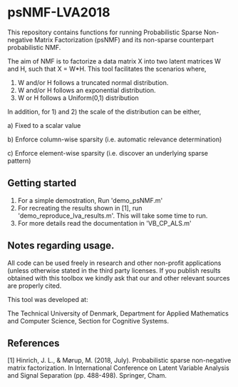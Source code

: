 # psNMF-LVA2018
This repository contains functions for running Probabilistic Sparse Non-negative Matrix Factorization (psNMF) and its non-sparse counterpart probabilistic NMF.

The aim of NMF is to factorize a data matrix X into two latent matrices W and H, such that X = W*H. This tool facilitates the scenarios where,

1) W and/or H follows a truncated normal distribution.
2) W and/or H follows an exponential distribution.
3) W or H follows a Uniform(0,1) distribution

In addition, for 1) and 2) the scale of the distribution can be either,

a) Fixed to a scalar value

b) Enforce column-wise sparsity (i.e. automatic relevance determination)

c) Enforce element-wise sparsity (i.e. discover an underlying sparse pattern)

## Getting started

1) For a simple demostration, Run 'demo_psNMF.m'
2) For recreating the results shown in [1], run 'demo_reproduce_lva_results.m'. This will take some time to run.
3) For more details read the documentation in 'VB_CP_ALS.m'


## Notes regarding usage.
All code can be used freely in research and other non-profit applications (unless otherwise stated in the third party licenses. If you publish results obtained with this toolbox we kindly ask that our and other relevant sources are properly cited.

This tool was developed at:

The Technical University of Denmark, Department for Applied Mathematics and Computer Science, Section for Cognitive Systems.

## References

[1] Hinrich, J. L., & Mørup, M. (2018, July). Probabilistic sparse non-negative matrix factorization. In International Conference on Latent Variable Analysis and Signal Separation (pp. 488-498). Springer, Cham.
